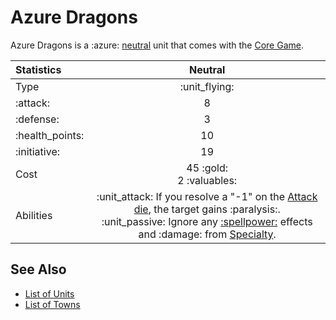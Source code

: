 # Azure Dragons

Azure Dragons is a :azure: [neutral](../towns/neutral.md) unit that comes with the [Core Game](../content.md).


| Statistics | Neutral |
| :--- | :---: |
| Type | :unit_flying: |
| :attack: | 8 |
| :defense: | 3 |
| :health_points: | 10 |
| :initiative: | 19 |
| Cost | 45 :gold:<br>2 :valuables: |
| Abilities | :unit_attack: If you resolve a "-1" on the [Attack die](../dice.md#attack-die), the target gains :paralysis:.<br>:unit_passive: Ignore any [:spellpower:](../spells/index.md) effects and :damage: from [Specialty](../heroes/index.md). |


## See Also

- [List of Units](index.md)
- [List of Towns](../towns/index.md)
